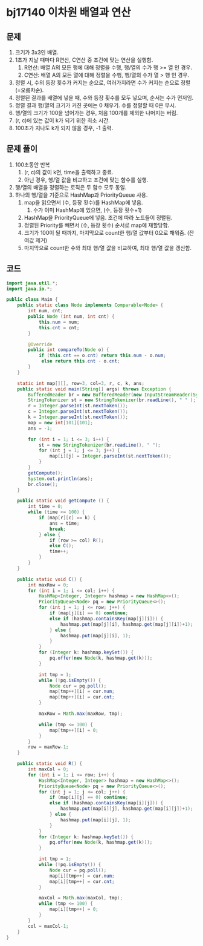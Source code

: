 # bj17140 이차원 배열과 연산

## 문제

1. 크기가 3x3인 배열.
2. 1초가 지날 때마다 R연산, C연산 중 조건에 맞는 연산을 실행함.
   1. R연산: 배열 A의 모든 행에 대해 정렬을 수행, 행/열의 수가 행 >= 열 인 경우.
   2. C연산: 배열 A의 모든 열에 대해 정렬을 수행, 행/열의 수가 열 > 행 인 경우.
3. 정렬 시, 수의 등장 횟수가 커지는 순으로, 여러가지라면 수가 커지는 순으로 정렬 (=오름차순).
4. 정렬된 결과를 배열에 넣을 때, 수와 등장 횟수를 모두 넣으며, 순서는 수가 먼저임.
5. 정렬 결과 행/열의 크기가 커진 곳에는 0 채우기. 수를 정렬할 때 0은 무시.
6. 행/열의 크기가 100을 넘어가는 경우, 처음 100개를 제외한 나머지는 버림.
7. (r, c)에 있는 값이 k가 되기 위한 최소 시간.
8. 100초가 지나도 k가 되지 않을 경우, -1 출력.



## 문제 풀이

1. 100초동안 반복
   1. (r, c)의 값이 k면, time을 출력하고 종료.
   2. 아닌 경우, 행/열 값을 비교하고 조건에 맞는 함수를 실행.
2. 행/열의 배열을 정렬하는 로직은 두 함수 모두 동일.
3. 하나의 행/열을 기준으로 HashMap과 PriorityQueue 사용.
   1. map을 읽으면서 (수, 등장 횟수)를 HashMap에 넣음.
      1. 수가 이미 HashMap에 있으면, (수, 등장 횟수+1)
   2. HashMap을 PriorityQueue에 넣음. 조건에 따라 노드들이 정렬됨.
   3. 정렬된 Priority를 빼면서 (수, 등장 횟수) 순서로 map에 재할당함.
   4. 크기가 100이 될 때까지, 마지막으로 count한 행/열 값부터 0으로 채워줌. (잔여값 제거) 
   5. 마지막으로 count한 수와 최대 행/열 값을 비교하여, 최대 행/열 값을 갱신함.



## 코드

```java
import java.util.*;
import java.io.*;

public class Main {
    public static class Node implements Comparable<Node> {
        int num, cnt;
        public Node (int num, int cnt) {
            this.num = num;
            this.cnt = cnt;
        }

        @Override
        public int compareTo(Node o) {
            if (this.cnt == o.cnt) return this.num - o.num;
             else return this.cnt - o.cnt;
        }
    }

    static int map[][], row=3, col=3, r, c, k, ans;
    public static void main(String[] args) throws Exception {
        BufferedReader br = new BufferedReader(new InputStreamReader(System.in));
        StringTokenizer st = new StringTokenizer(br.readLine(), " " );
        r = Integer.parseInt(st.nextToken());
        c = Integer.parseInt(st.nextToken());
        k = Integer.parseInt(st.nextToken());
        map = new int[101][101];
        ans = -1;

        for (int i = 1; i <= 3; i++) {
            st = new StringTokenizer(br.readLine(), " ");
            for (int j = 1; j <= 3; j++) {
                map[i][j] = Integer.parseInt(st.nextToken());
            }
        }
        getCompute();
        System.out.println(ans);
        br.close();
    }

    public static void getCompute () {
        int time = 0;
        while (time <= 100) {
            if (map[r][c] == k) {
                ans = time;
                break;
            } else {
                if (row >= col) R();
                else C();
                time++;
            }
        }
    }

    public static void C() {
        int maxRow = 0;
        for (int i = 1; i <= col; i++) {
            HashMap<Integer, Integer> hashmap = new HashMap<>();
            PriorityQueue<Node> pq = new PriorityQueue<>();
            for (int j = 1; j <= row; j++) {
                if (map[j][i] == 0) continue;
                else if (hashmap.containsKey(map[j][i])) {
                    hashmap.put(map[j][i], hashmap.get(map[j][i])+1);
                } else {
                    hashmap.put(map[j][i], 1);
                }
            }
            for (Integer k: hashmap.keySet()) {
                pq.offer(new Node(k, hashmap.get(k)));
            }

            int tmp = 1;
            while (!pq.isEmpty()) {
                Node cur = pq.poll();
                map[tmp++][i] = cur.num;
                map[tmp++][i] = cur.cnt;
            }

            maxRow = Math.max(maxRow, tmp);

            while (tmp <= 100) {
                map[tmp++][i] = 0;
            }
        }
        row = maxRow-1;
    }

    public static void R() {
        int maxCol = 0;
        for (int i = 1; i <= row; i++) {
            HashMap<Integer, Integer> hashmap = new HashMap<>();
            PriorityQueue<Node> pq = new PriorityQueue<>();
            for (int j = 1; j <= col; j++) {
                if (map[i][j] == 0) continue;
                else if (hashmap.containsKey(map[i][j])) {
                    hashmap.put(map[i][j], hashmap.get(map[i][j])+1);
                } else {
                    hashmap.put(map[i][j], 1);
                }
            }
            for (Integer k: hashmap.keySet()) {
                pq.offer(new Node(k, hashmap.get(k)));
            }

            int tmp = 1;
            while (!pq.isEmpty()) {
                Node cur = pq.poll();
                map[i][tmp++] = cur.num;
                map[i][tmp++] = cur.cnt;
            }

            maxCol = Math.max(maxCol, tmp);
            while (tmp <= 100) {
                map[i][tmp++] = 0;
            }
        }
        col = maxCol-1;
    }
}
```

